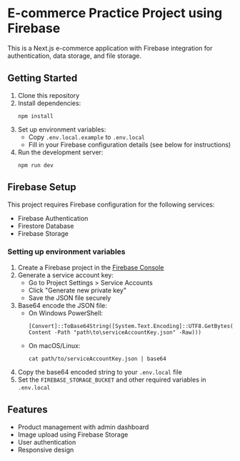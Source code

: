# E-commerce Practice Project using Firebase

This is a Next.js e-commerce application with Firebase integration for authentication, data storage, and file storage.

## Getting Started

1. Clone this repository
2. Install dependencies:
   ```
   npm install
   ```
3. Set up environment variables:
   - Copy `.env.local.example` to `.env.local`
   - Fill in your Firebase configuration details (see below for instructions)
4. Run the development server:
   ```
   npm run dev
   ```

## Firebase Setup

This project requires Firebase configuration for the following services:
- Firebase Authentication
- Firestore Database
- Firebase Storage

### Setting up environment variables

1. Create a Firebase project in the [Firebase Console](https://console.firebase.google.com/)
2. Generate a service account key:
   - Go to Project Settings > Service Accounts
   - Click "Generate new private key"
   - Save the JSON file securely
3. Base64 encode the JSON file:
   - On Windows PowerShell:
     ```
     [Convert]::ToBase64String([System.Text.Encoding]::UTF8.GetBytes((Get-Content -Path "path\to\serviceAccountKey.json" -Raw)))
     ```
   - On macOS/Linux:
     ```
     cat path/to/serviceAccountKey.json | base64
     ```
4. Copy the base64 encoded string to your `.env.local` file
5. Set the `FIREBASE_STORAGE_BUCKET` and other required variables in `.env.local`

## Features

- Product management with admin dashboard
- Image upload using Firebase Storage
- User authentication
- Responsive design
